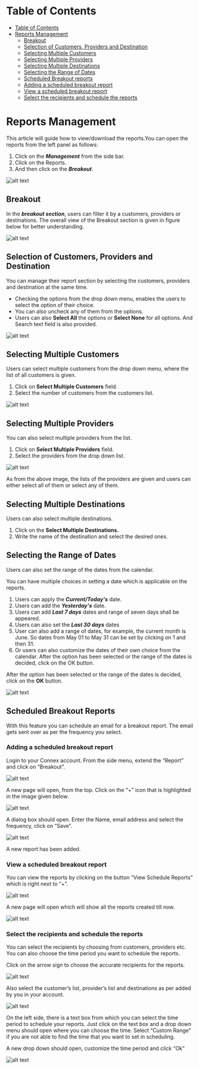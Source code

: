 # Table of Contents

* [Table of Contents](#table-of-contents)
* [Reports Management](#reports-management)
    * [Breakout](#breakout)
    * [Selection of Customers, Providers and Destination](#selection-of-customers-providers-and-destination)
    * [Selecting Multiple Customers](#selecting-multiple-customers)
    * [Selecting Multiple Providers](#selecting-multiple-providers)
    * [Selecting Multiple Destinations](#selecting-multiple-destinations)
    * [Selecting the Range of Dates](#selecting-the-range-of-dates)
    * [Scheduled Breakout reports](#scheduled-breakout-reports)
    * [Adding a scheduled breakout report](#adding-a-scheduled-breakout-report)
    * [View a scheduled breakout report](#view-a-scheduled-breakout-report)
    * [Select the recipients and schedule the reports](#select-the-recipients-and-schedule-the-reports)


# Reports Management

This article will guide how to view/download the reports.You can open the reports from the left panel as follows:

1.	Click on the **_Management_** from the side bar.
2.	Click on the Reports.
3.	And then click on the **_Breakout_**.
 
![alt text][report-1]

## Breakout

In the **_breakout section_**, users can filter it by a customers, providers or destinations. The overall view of the Breakout section is given in figure below for better understanding. 
 
![alt text][report-2]

## Selection of Customers, Providers and Destination 

You can manage their report section by selecting the customers, providers and destination at the same time.

* Checking the options from the drop down menu, enables the users to select the option of their choice.
* You can also uncheck any of them from the options. 
* Users can also **Select All** the options or **Select None** for all options. And Search text field is also provided. 
 
![alt text][report-3]

## Selecting Multiple Customers

Users can select multiple customers from the drop down menu, where the list of all customers is given.

1.	Click on **Select Multiple Customers** field.
2.	Select the number of customers from the customers list.
 
![alt text][report-4]

## Selecting Multiple Providers

You can also select multiple providers from the list.

1.	Click on **Select Multiple Providers** field.
2.	Select the providers from the drop down list.
 
![alt text][report-5]

As from the above image, the lists of the providers are given and users can either select all of them or select any of them.

## Selecting Multiple Destinations

Users can also select multiple destinations.

1.	Click on the **Select Multiple Destinations.**
2.	Write the name of the destination and select the desired ones.

## Selecting the Range of Dates

Users can also set the range of the dates from the calendar. 
 
You can have multiple choices in setting a date which is applicable on the reports.

1. Users can apply the **_Current/Today's_** date.
2. Users can add the **_Yesterday's_** date.
3. Users can add **_Last 7 days_** dates and range of seven days shall be appeared.
4. Users can also set the **_Last 30 days_** dates
5. User can also add a range of dates, for example, the current month is June. So dates from May 01 to May 31 can be set by clicking on    1 and then 31.
6. Or users can also customize the dates of their own choice from the calendar.
   After the option has been selected or the range of the dates is decided, click on the OK button.


After the option has been selected or the range of the dates is decided, click on the **OK** button.
 
![alt text][report-6]

## Scheduled Breakout Reports

With this feature you can schedule an email for a breakout report. The email gets sent over as per the frequency you select.

### Adding a scheduled breakout report

Login to your Connex account.  From the side menu, extend the “Report” and click on “Breakout”.
 
![alt text][report-7]

A new page will open, from the top. Click on the “+” icon that is highlighted in the image given below.

![alt text][report-8]
 
A dialog box should open. Enter the Name, email address and select the frequency, click on “Save”.
 
![alt text][report-9]

A new report has been added.

### View a scheduled breakout report

You can view the reports by clicking on the button “View Schedule Reports” which is right next to “+”.

![alt text][report-10]  

A new page will open which will show all the reports created till now.

![alt text][report-11]

### Select the recipients and schedule the reports

You can select the recipients by choosing from customers, providers etc.  You can also choose the time period you want to schedule the reports.

Click on the arrow sign to choose the accurate recipients for the reports. 

![alt text][report-12]
 
Also select the customer’s list, provider’s list and destinations as per added by you in your account.

![alt text][report-13]

On the left side, there is a text box from which you can select the time period to schedule your reports. Just click on the text box and a drop down menu should open where you can choose the time. Select “Custom Range” if you are not able to find the time that you want to set in scheduling.

A new drop down should open, customize the time period and click “Ok”

![alt text][report-14] 

[report-1]: https://raw.githubusercontent.com/digipigeon/connexcs-user-docs/master/new-images/275.png "Report-1"
[report-2]: https://raw.githubusercontent.com/digipigeon/connexcs-user-docs/master/new-images/276.png "Report-2"
[report-3]: https://raw.githubusercontent.com/digipigeon/connexcs-user-docs/master/new-images/277.png "Report-3"
[report-4]: https://raw.githubusercontent.com/digipigeon/connexcs-user-docs/master/new-images/278.png "Report-4"
[report-5]: https://raw.githubusercontent.com/digipigeon/connexcs-user-docs/master/new-images/279.png "Report-5"
[report-6]: https://raw.githubusercontent.com/digipigeon/connexcs-user-docs/master/new-images/280.png "Report-6"
[report-7]: https://raw.githubusercontent.com/digipigeon/connexcs-user-docs/master/new-images/281.png "Report-7"
[report-8]: https://raw.githubusercontent.com/digipigeon/connexcs-user-docs/master/new-images/282.png "Report-8"
[report-9]: https://raw.githubusercontent.com/digipigeon/connexcs-user-docs/master/new-images/283.png "Report-9"
[report-10]: https://raw.githubusercontent.com/digipigeon/connexcs-user-docs/master/new-images/284.png "Report-10"
[report-11]: https://raw.githubusercontent.com/digipigeon/connexcs-user-docs/master/new-images/285.png "Report-11"
[report-12]: https://raw.githubusercontent.com/digipigeon/connexcs-user-docs/master/new-images/286.png "Report-12"
[report-13]: https://raw.githubusercontent.com/digipigeon/connexcs-user-docs/master/new-images/287.png "Report-13"
[report-14]: https://raw.githubusercontent.com/digipigeon/connexcs-user-docs/master/new-images/288.png "Report-14"
